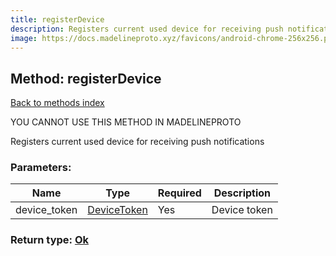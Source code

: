 ```yaml
---
title: registerDevice
description: Registers current used device for receiving push notifications
image: https://docs.madelineproto.xyz/favicons/android-chrome-256x256.png
---
```

## Method: registerDevice  
[Back to methods index](index.md)


YOU CANNOT USE THIS METHOD IN MADELINEPROTO


Registers current used device for receiving push notifications

### Parameters:

| Name     |    Type       | Required | Description |
|----------|---------------|----------|-------------|
|device\_token|[DeviceToken](../types/DeviceToken.md) | Yes|Device token|


### Return type: [Ok](../types/Ok.md)

